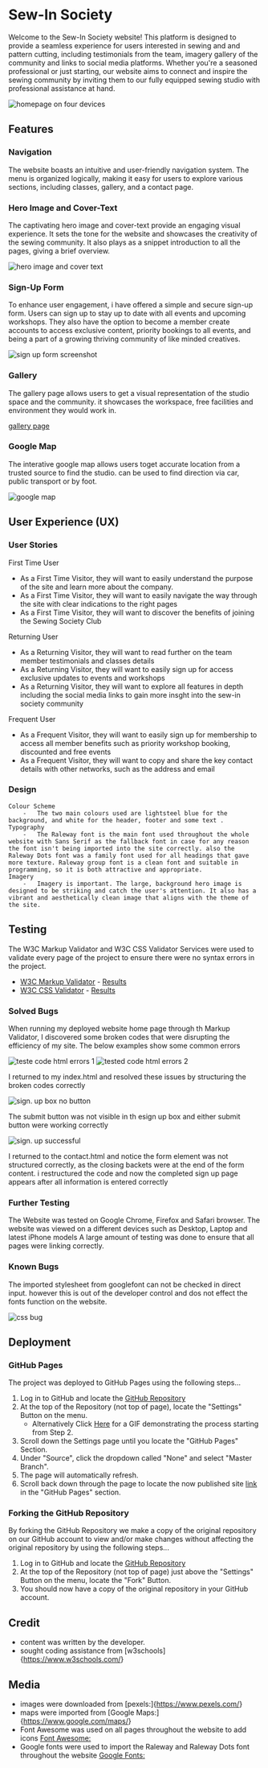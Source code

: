 # Sew-In Society

Welcome to the Sew-In Society website! This platform is designed to provide a seamless experience for users interested in sewing and and pattern cutting, including testimonials from the team, imagery gallery of the community and links to social media platforms. Whether you're a seasoned professional or just starting, our website aims to connect and inspire the sewing community by inviting them to our fully equipped sewing studio with professional assistance at hand.

![homepage on four devices](documentation/feature_1.png)

## Features

### Navigation

The website boasts an intuitive and user-friendly navigation system. The menu is organized logically, making it easy for users to explore various sections, including classes, gallery, and a contact page.

### Hero Image and Cover-Text

The captivating hero image and cover-text provide an engaging visual experience. It sets the tone for the website and showcases the creativity of the sewing community. It also plays as a snippet introduction to all the pages, giving a brief overview.

![hero image and cover text](documentation/feature_4.png)

### Sign-Up Form

To enhance user engagement, i have offered a simple and secure sign-up form. Users can sign up to stay up to date with all events and upcoming workshops. They also have the option to become a member create accounts to access exclusive content, priority bookings to all events, and being a part of a growing thriving community of like minded creatives.

![sign up form screenshot](documentation/feature_2.png)

### Gallery

The gallery page allows users to get a visual representation of the studio space and the community. it showcases the workspace, free facilities and environment they would work in.

[gallery page](documentation/feature_5.png)

### Google Map

The interative google map allows users toget accurate location from a trusted source to find the studio. can be used to find direction via car, public transport or by foot.

![google map](documentation/feature_3.png)

## User Experience (UX)

### User Stories

First Time User 
- As a First Time Visitor, they will want to easily understand the purpose of the site and learn more about the company. 
- As a First Time Visitor, they will want to easily navigate the way through the site with clear indications to the right pages 
- As a First Time Visitor, they will want to discover the benefits of joining the Sewing Society Club

Returning User
- As a Returning Visitor, they will want to read further on the team member testimonials and classes details
- As a Returning Visitor, they will want to easily sign up for access exclusive updates to events and workshops
- As a Returning Visitor, they will want to explore all features in depth including the social media links to gain more insght into the sew-in society community

Frequent User
- As a Frequent Visitor, they will want to easily sign up for membership to access all member benefits such as priority workshop booking, discounted and free events
- As a Frequent Visitor, they will want to copy and share the key contact details with other networks, such as the address and email

### Design

    Colour Scheme
        -   The two main colours used are lightsteel blue for the background, and white for the header, footer and some text .
    Typography
        -   The Raleway font is the main font used throughout the whole website with Sans Serif as the fallback font in case for any reason the font isn't being imported into the site correctly. also the Raleway Dots font was a family font used for all headings that gave more texture. Raleway group font is a clean font and suitable in programming, so it is both attractive and appropriate.
    Imagery
        -   Imagery is important. The large, background hero image is designed to be striking and catch the user's attention. It also has a vibrant and aesthetically clean image that aligns with the theme of the site.

## Testing

The W3C Markup Validator and W3C CSS Validator Services were used to validate every page of the project to ensure there were no syntax errors in the project.

- [W3C Markup Validator](https://jigsaw.w3.org/css-validator/#validate_by_input) - [Results](https://github.com/)
- [W3C CSS Validator](https://jigsaw.w3.org/css-validator/#validate_by_input) - [Results](https://github.com/)

### Solved Bugs

When running my deployed website home page through th Markup Validator, I discovered some broken codes that were disrupting the efficiency of my site. The below examples show some common errors

![teste code html errors 1](documentation/feature_6.png)
![tested code html errors 2 ](documentation/feature_7.png)

I returned to my index.html and resolved these issues by structuring the broken codes correctly

![sign. up box no button](documentation/feature_8.png)

The submit button was not visible in th esign up box and either submit button were working correctly

![sign. up successful](documentation/feature_9.png)

I returned to the contact.html and notice the form element was not structured correctly, as the closing backets were at the end of the form content. i restructured the code and now the completed sign up page appears after all information is entered correctly

### Further Testing

The Website was tested on Google Chrome, Firefox and Safari browser.
The website was viewed on a different devices such as Desktop, Laptop and latest iPhone models
A large amount of testing was done to ensure that all pages were linking correctly.

### Known Bugs

The imported stylesheet from googlefont can not be checked in direct input. however this is out of the developer control and dos not effect the fonts function on the website.

![css bug](documentation/css_1.png)

## Deployment

### GitHub Pages

The project was deployed to GitHub Pages using the following steps...

1. Log in to GitHub and locate the [GitHub Repository](https://github.com/)
2. At the top of the Repository (not top of page), locate the "Settings" Button on the menu.
   - Alternatively Click [Here](https://raw.githubusercontent.com/) for a GIF demonstrating the process starting from Step 2.
3. Scroll down the Settings page until you locate the "GitHub Pages" Section.
4. Under "Source", click the dropdown called "None" and select "Master Branch".
5. The page will automatically refresh.
6. Scroll back down through the page to locate the now published site [link](https://github.com) in the "GitHub Pages" section.

### Forking the GitHub Repository

By forking the GitHub Repository we make a copy of the original repository on our GitHub account to view and/or make changes without affecting the original repository by using the following steps...

1. Log in to GitHub and locate the [GitHub Repository](https://github.com/)
2. At the top of the Repository (not top of page) just above the "Settings" Button on the menu, locate the "Fork" Button.
3. You should now have a copy of the original repository in your GitHub account.

## Credit

- content was written by the developer.
- sought coding assistance from [w3schools]{<https://www.w3schools.com/>}

## Media

- images were downloaded from [pexels:]{<https://www.pexels.com/>}
- maps were imported from [Google Maps:]{<https://www.google.com/maps/>}
- Font Awesome was used on all pages throughout the website to add icons [Font Awesome:](https://fontawesome.com/)
- Google fonts were used to import the Raleway and Raleway Dots font throughout the website [Google Fonts:](https://fonts.google.com/)
